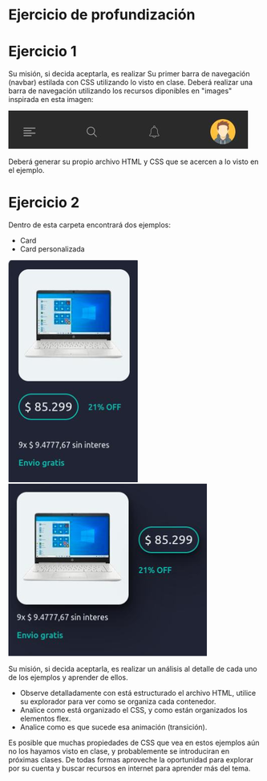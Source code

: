 # Ejercicio de profundización

# Ejercicio 1
Su misión, si decida aceptarla, es realizar Su primer barra de navegación (navbar) estilada con CSS utilizando lo visto en clase. Deberá realizar una barra de navegación utilizando los recursos diponibles en "images" inspirada en esta imagen:

![profundizacion_navbar](profundizacion_navbar.jpg)

Deberá generar su propio archivo HTML y CSS que se acercen a lo visto en el ejemplo.

# Ejercicio 2

Dentro de esta carpeta encontrará dos ejemplos:
- Card
- Card personalizada

![profundizacion_1](profundizacion_1.jpg)
![profundizacion_2](profundizacion_2.jpg)

Su misión, si decida aceptarla, es realizar un análisis al detalle de cada uno de los ejemplos y aprender de ellos. 
- Observe detalladamente con está estructurado el archivo HTML, utilice su explorador para ver como se organiza cada contenedor.
- Analice como está organizado el CSS, y como están organizados los elementos flex.
- Analice como es que sucede esa animación (transición).

Es posible que muchas propiedades de CSS que vea en estos ejemplos aún no los hayamos visto en clase, y probablemente se introduciran en próximas clases. De todas formas aproveche la oportunidad para explorar por su cuenta y buscar recursos en internet para aprender más del tema.